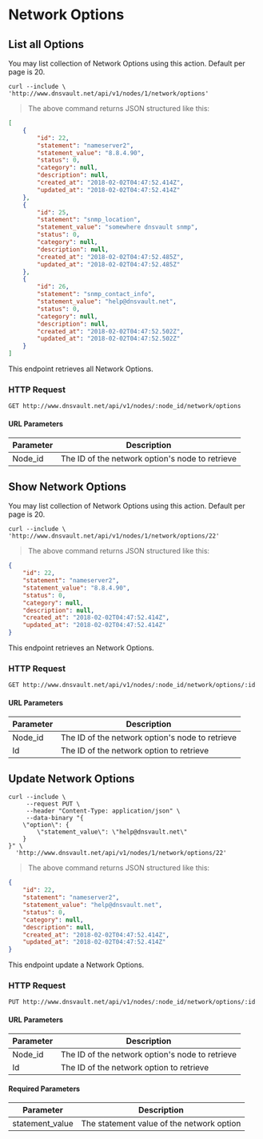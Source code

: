 # Network Options

## List all Options

You may list collection of Network Options using this action. Default per page is 20.

```shell
curl --include \
'http://www.dnsvault.net/api/v1/nodes/1/network/options'
```

> The above command returns JSON structured like this:

```json
[
    {
        "id": 22,
        "statement": "nameserver2",
        "statement_value": "8.8.4.90",
        "status": 0,
        "category": null,
        "description": null,
        "created_at": "2018-02-02T04:47:52.414Z",
        "updated_at": "2018-02-02T04:47:52.414Z"
    },
    {
        "id": 25,
        "statement": "snmp_location",
        "statement_value": "somewhere dnsvault snmp",
        "status": 0,
        "category": null,
        "description": null,
        "created_at": "2018-02-02T04:47:52.485Z",
        "updated_at": "2018-02-02T04:47:52.485Z"
    },
    {
        "id": 26,
        "statement": "snmp_contact_info",
        "statement_value": "help@dnsvault.net",
        "status": 0,
        "category": null,
        "description": null,
        "created_at": "2018-02-02T04:47:52.502Z",
        "updated_at": "2018-02-02T04:47:52.502Z"
    }
]
```

This endpoint retrieves all Network Options.

### HTTP Request

`GET http://www.dnsvault.net/api/v1/nodes/:node_id/network/options`

#### URL Parameters

Parameter | Description
--------- | -----------
Node_id | The ID of the network option's node to retrieve

## Show Network Options

You may list collection of Network Options using this action. Default per page is 20.

```shell
curl --include \
'http://www.dnsvault.net/api/v1/nodes/1/network/options/22'
```

> The above command returns JSON structured like this:

```json
{
    "id": 22,
    "statement": "nameserver2",
    "statement_value": "8.8.4.90",
    "status": 0,
    "category": null,
    "description": null,
    "created_at": "2018-02-02T04:47:52.414Z",
    "updated_at": "2018-02-02T04:47:52.414Z"
}
```

This endpoint retrieves an Network Options.

### HTTP Request

`GET http://www.dnsvault.net/api/v1/nodes/:node_id/network/options/:id`

#### URL Parameters

Parameter | Description
--------- | -----------
Node_id | The ID of the network option's node to retrieve
Id | The ID of the network option to retrieve

## Update Network Options

```shell
curl --include \
     --request PUT \
     --header "Content-Type: application/json" \
     --data-binary "{
    \"option\": {
        \"statement_value\": \"help@dnsvault.net\"
    }
}" \
  'http://www.dnsvault.net/api/v1/nodes/1/network/options/22'
```


> The above command returns JSON structured like this:

```json
{
    "id": 22,
    "statement": "nameserver2",
    "statement_value": "help@dnsvault.net",
    "status": 0,
    "category": null,
    "description": null,
    "created_at": "2018-02-02T04:47:52.414Z",
    "updated_at": "2018-02-02T04:47:52.414Z"
}
```

This endpoint update a Network Options.

### HTTP Request

`PUT http://www.dnsvault.net/api/v1/nodes/:node_id/network/options/:id`

#### URL Parameters

Parameter | Description
--------- | -----------
Node_id | The ID of the network option's node to retrieve
Id | The ID of the network option to retrieve

#### Required Parameters

Parameter | Description
--------- | -----------
statement_value | The statement value of the network option
